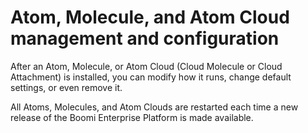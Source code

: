 # Atom, Molecule, and Atom Cloud management and configuration 

<head>
  <meta name="guidename" content="Integration"/>
  <meta name="context" content="GUID-43389c3c-e79f-4558-a50b-8a4a02f57be7"/>
</head>


After an Atom, Molecule, or Atom Cloud (Cloud Molecule or Cloud Attachment) is installed, you can modify how it runs, change default settings, or even remove it.

All Atoms, Molecules, and Atom Clouds are restarted each time a new release of the Boomi Enterprise Platform is made available.